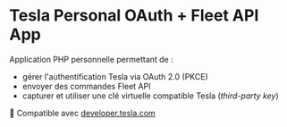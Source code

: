# Tesla Personal OAuth + Fleet API App

Application PHP personnelle permettant de :
- gérer l'authentification Tesla via OAuth 2.0 (PKCE)
- envoyer des commandes Fleet API
- capturer et utiliser une clé virtuelle compatible Tesla (_third-party key_)

🔐 Compatible avec [developer.tesla.com](https://developer.tesla.com)
